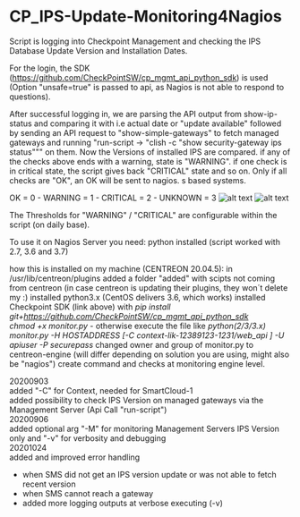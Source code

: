 # CP_IPS-Update-Monitoring4Nagios
Script is logging into Checkpoint Management and checking the IPS Database Update Version and Installation Dates.

For the login, the SDK (https://github.com/CheckPointSW/cp_mgmt_api_python_sdk) is used (Option "unsafe=true" is passed to api, as Nagios is not able to respond to questions).

After successful logging in, we are parsing the API output from show-ip-status and comparing it with i.e actual date or "update available" followed by sending an API request to "show-simple-gateways" to fetch managed gateways and running "run-script -> "clish -c "show security-gateway ips status""" on them. Now the Versions of installed IPS are compared. if any of the checks above ends with a warning, state is "WARNING". if one check is in critical state, the script gives back "CRITICAL" state and so on. Only if all checks are "OK", an OK will be sent to nagios. 
s based systems.

OK = 0 - WARNING = 1 - CRITICAL = 2 - UNKNOWN = 3
![alt text](https://github.com/leinadred/CP_IPS-Update-Monitoring4Nagios/blob/master/ips_check_ok.png?raw=true)
![alt text](https://github.com/leinadred/CP_IPS-Update-Monitoring4Nagios/blob/master/ips_check_warn.png?raw=true)

The Thresholds for "WARNING" / "CRITICAL" are configurable within the script (on daily base).

To use it on Nagios Server you need:
python installed (script worked with 2.7, 3.6 and 3.7)

how this is installed on my machine (CENTREON 20.04.5): 
  in /usr/lib/centreon/plugins added a folder "added" with scipts not coming from centreon (in case centreon is updating their plugins, they won´t delete my :)
  installed python3.x (CentOS delivers 3.6, which works)
  installed Checkpoint SDK (link above) with *pip install git+https://github.com/CheckPointSW/cp_mgmt_api_python_sdk*  
  *chmod +x monitor.py* - otherwise execute the file like *python(2/3/3.x) monitor.py -H HOSTADDRESS [-C context-lik-12389123-1231/web_api ] -U apiuser -P securepass*
  changed owner and group of monitor.py to centreon-engine (will differ depending on solution you are using, might also be "nagios")
  create command and checks at monitoring engine level.

20200903  
added "-C" for Context, needed for SmartCloud-1   
added possibility to check IPS Version on managed gateways via the Management Server (Api Call "run-script")  
20200906  
added optional arg "-M" for monitoring Management Servers IPS Version only and "-v" for verbosity and debugging  
20201024  
added and improved error handling  
- when SMS did not get an IPS version update or was not able to fetch recent version  
- when SMS cannot reach a gateway  
- added more logging outputs at verbose executing (-v)


